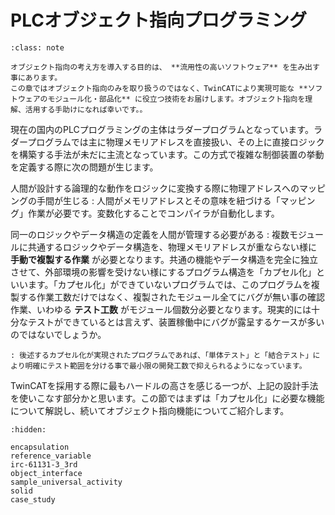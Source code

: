 # PLCオブジェクト指向プログラミング

```{admonition} 目的
:class: note

オブジェクト指向の考え方を導入する目的は、 **流用性の高いソフトウェア** を生み出す事にあります。
この章ではオブジェクト指向のみを取り扱うのではなく、TwinCATにより実現可能な **ソフトウェアのモジュール化・部品化** に役立つ技術をお届けします。オブジェクト指向を理解、活用する手助けになれば幸いです。。 
```

現在の国内のPLCプログラミングの主体はラダープログラムとなっています。ラダープログラムでは主に物理メモリアドレスを直接扱い、その上に直接ロジックを構築する手法が未だに主流となっています。この方式で複雑な制御装置の挙動を定義する際に次の問題が生じます。

人間が設計する論理的な動作をロジックに変換する際に物理アドレスへのマッピングの手間が生じる
    : 人間がメモリアドレスとその意味を紐づける「マッピング」作業が必要です。変数化することでコンパイラが自動化します。

同一のロジックやデータ構造の定義を人間が管理する必要がある
    : 複数モジュールに共通するロジックやデータ構造を、物理メモリアドレスが重ならない様に **手動で複製する作業** が必要となります。共通の機能やデータ構造を完全に独立させて、外部環境の影響を受けない様にするプログラム構造を「カプセル化」といいます。「カプセル化」ができていないプログラムでは、このプログラムを複製する作業工数だけではなく、複製されたモジュール全てにバグが無い事の確認作業、いわゆる **テスト工数** がモジュール個数分必要となります。現実的には十分なテストができているとは言えず、装置稼働中にバグが露呈するケースが多いのではないでしょうか。
    
    : 後述するカプセル化が実現されたプログラムであれば、「単体テスト」と「結合テスト」により明確にテスト範囲を分ける事で最小限の開発工数で抑えられるようになっています。


TwinCATを採用する際に最もハードルの高さを感じる一つが、上記の設計手法を使いこなす部分かと思います。この節ではまずは「カプセル化」に必要な機能について解説し、続いてオブジェクト指向機能についてご紹介します。

```{toctree}
:hidden:

encapsulation
reference_variable
irc-61131-3_3rd
object_interface
sample_universal_activity
solid
case_study
```